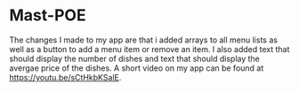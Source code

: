 # Mast-POE
The changes I made to my app are that i added arrays to all menu lists as well as a button to add a menu item or remove an item. I also added text that should display the number of dishes and text that should display the avergae price of the dishes. 
A short video on my app can be found at https://youtu.be/sCtHkbKSalE.
